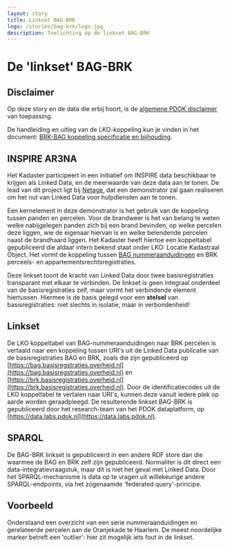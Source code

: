 ```yaml
---
layout: story
title: Linkset BAG-BRK
logo: /stories/bag-brk/logo.jpg
description: Toelichting op de linkset BAG-BRK
---
```

# De 'linkset' BAG-BRK

## Disclaimer
Op deze story en de data die erbij hoort, is de [algemene PDOK disclaimer](https://www.pdok.nl/nl/pdok-producten) van toepassing.

De handleiding en uitleg van de LKO-koppeling kun je vinden in het document: [BRK-BAG koppeling specificatie en bijhouding](https://www.kadaster.nl/documents/20838/87954/BRK-BAG+koppeling+-+specificatie+en+bijhouding/d62103e7-3215-4942-ad90-c76e5fb3097d).


## INSPIRE AR3NA
Het Kadaster participeert in een initiatief om INSPIRE data beschikbaar te krijgen als Linked Data, en de meerwaarde van deze data aan te tonen. De lead van dit project ligt bij [Netage](http://netage.nl/), dat een demonstrator zal gaan realiseren om het nut van Linked Data voor hulpdiensten aan te tonen.

Een kernelement in deze demonstrator is het gebruik van de koppeling tussen panden en percelen. Voor de brandweer is het van belang te weten welke nabijgelegen panden zich bij een brand bevinden, op welke percelen deze liggen, wie de eigenaar hiervan is en welke belendende percelen naast de brandhaard liggen. Het Kadaster heeft hiertoe een koppeltabel gepubliceerd die aldaar intern bekend staat onder LKO: Locatie Kadastraal Object. Het vormt de koppeling tussen [BAG nummeraanduidingen](https://bag.basisregistraties.overheid.nl/query/model#Nummeraanduiding) en BRK perceels- en appartementsrechtsregistraties. 

Deze linkset toont de kracht van Linked Data door twee basisregistraties transparant met elkaar te verbinden. De linkset is geen integraal onderdeel van de basisregistraties zelf, maar vormt het verbindende element hiertussen. Hiermee is de basis gelegd voor een **stelsel** van basisregistraties: niet slechts in isolatie, maar in verbondenheid!

## Linkset
De LKO koppeltabel van BAG-nummeraanduidingen naar BRK percelen is vertaald naar een koppeling tussen URI's uit de Linked Data publicatie van de basisregistraties BAG en BRK, zoals die zijn gepubliceerd op [https://bag.basisregstraties.overheid.nl](https://bag.basisregstraties.overheid.nl) en [https://brk.basisregistraties.overheid.nl](https://brk.basisregistraties.overheid.nl). Door de identificatiecodes uit de LKO koppeltabel te vertalen naar URI's, kunnen deze vanuit iedere plek op aarde worden geraadpleegd. De resulterende linkset BAG-BRK is gepubliceerd door het research-team van het PDOK dataplatform, op [https://data.labs.pdok.nl](https://data.labs.pdok.nl).

## SPARQL
De BAG-BRK linkset is gepubliceerd in een andere RDF store dan die waarmee de BAG en BRK zelf zijn gepubliceerd. Normaliter is dit direct een data-integratievraagstuk, maar dit is niet het geval met Linked Data. Door het SPARQL-mechanisme is data op te vragen uit willekeurige andere SPARQL-endpoints, via het zogenaamde 'federated query'-principe.

## Voorbeeld
Onderstaand een overzicht van een serie nummeraanduidingen en gerelateerde percelen aan de Oranjekade te Haarlem. De meest noordelijke marker betreft een 'outlier': hier zit mogelijk iets fout in de linkset.

<div data-query data-query-endpoint="https://data.pdok.nl/sparql" data-query-sparql="percelen-en-nummeraanduidingen.rq" data-query-output="leaflet" data-showQuery></div>
